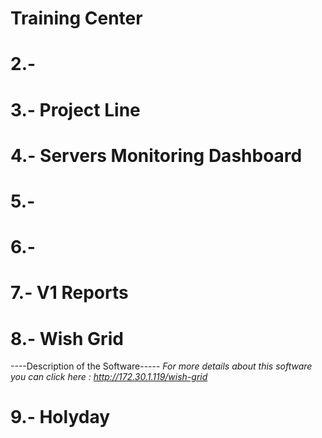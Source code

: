 <!-- TITLE: Welcome to our Wiki site for InfoArch Internal Projects!  -->
<!-- SUBTITLE: We can find here all the latest documentation for the latest versions of our internal projects  -->


# Training Center
# 2.-

# 3.- Project Line
# 4.- Servers Monitoring Dashboard

# 5.-

# 6.-

# 7.- V1 Reports

# 8.- Wish Grid
----Description of the Software-----
*For more details about this software you can click here : http://172.30.1.119/wish-grid*

# 9.- Holyday


